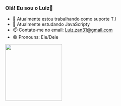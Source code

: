 ### Olá! Eu sou o Luiz👋

- 🔭 Atualmente estou trabalhando como suporte T.I
- 🌱 Atualmente estudando JavaScripty
- 📫 Contate-me no email: Luiz.zan31@gmail.com
- 😄 Pronouns: Ele/Dele
 <div>
<a href="https://github.com/luizfacere">
  <img height="180cm" src="https://github-readme-stats.vercel.app/api?username=luizfacere&show_icons=true&theme=holi&include_all_commits=true&count_private=true"/>
  </div>
